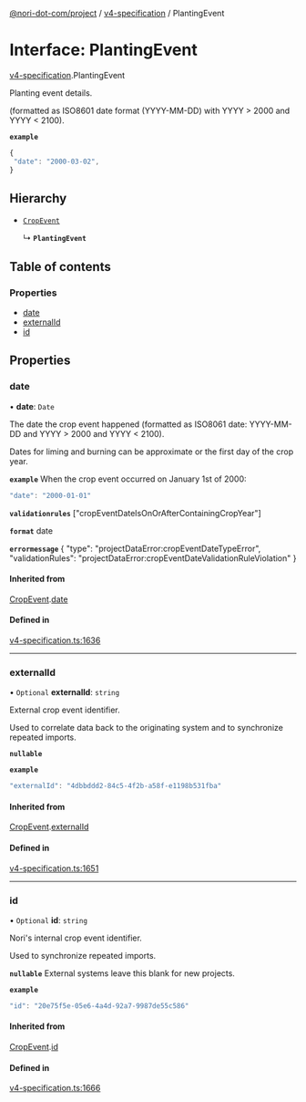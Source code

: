[@nori-dot-com/project](../README.md) / [v4-specification](../modules/v4_specification.md) / PlantingEvent

# Interface: PlantingEvent

[v4-specification](../modules/v4_specification.md).PlantingEvent

Planting event details.

(formatted as ISO8601 date format (YYYY-MM-DD) with YYYY > 2000 and YYYY < 2100).

**`example`**

```js
{
 "date": "2000-03-02",
}
```

## Hierarchy

- [`CropEvent`](v4_specification.CropEvent.md)

  ↳ **`PlantingEvent`**

## Table of contents

### Properties

- [date](v4_specification.PlantingEvent.md#date)
- [externalId](v4_specification.PlantingEvent.md#externalid)
- [id](v4_specification.PlantingEvent.md#id)

## Properties

### date

• **date**: `Date`

The date the crop event happened (formatted as ISO8061 date: YYYY-MM-DD and YYYY > 2000 and YYYY < 2100).

Dates for liming and burning can be approximate or the first day of the crop year.

**`example`** When the crop event occurred on January 1st of 2000:

```js
"date": "2000-01-01"
```

**`validationrules`** ["cropEventDateIsOnOrAfterContainingCropYear"]

**`format`** date

**`errormessage`**
{
"type": "projectDataError:cropEventDateTypeError",
"validationRules": "projectDataError:cropEventDateValidationRuleViolation"
}

#### Inherited from

[CropEvent](v4_specification.CropEvent.md).[date](v4_specification.CropEvent.md#date)

#### Defined in

[v4-specification.ts:1636](https://github.com/nori-dot-eco/nori-dot-com/blob/0db6c17/packages/project/src/v4-specification.ts#L1636)

___

### externalId

• `Optional` **externalId**: `string`

External crop event identifier.

Used to correlate data back to the originating system and to synchronize repeated imports.

**`nullable`**

**`example`**

```js
"externalId": "4dbbddd2-84c5-4f2b-a58f-e1198b531fba"
```

#### Inherited from

[CropEvent](v4_specification.CropEvent.md).[externalId](v4_specification.CropEvent.md#externalid)

#### Defined in

[v4-specification.ts:1651](https://github.com/nori-dot-eco/nori-dot-com/blob/0db6c17/packages/project/src/v4-specification.ts#L1651)

___

### id

• `Optional` **id**: `string`

Nori's internal crop event identifier.

Used to synchronize repeated imports.

**`nullable`** External systems leave this blank for new projects.

**`example`**

```js
"id": "20e75f5e-05e6-4a4d-92a7-9987de55c586"
```

#### Inherited from

[CropEvent](v4_specification.CropEvent.md).[id](v4_specification.CropEvent.md#id)

#### Defined in

[v4-specification.ts:1666](https://github.com/nori-dot-eco/nori-dot-com/blob/0db6c17/packages/project/src/v4-specification.ts#L1666)
